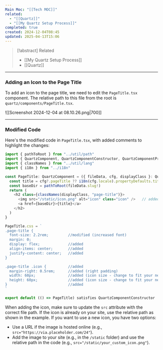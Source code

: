 ```yaml
---
Main Moc: "[[Tech MOC]]"
related:
  - "[[Quartz]]"
  - "[[My Quartz Setup Process]]"
completed: true
created: 2024-12-04T08:45
updated: 2025-04-13T15:06
---
```

>[!abstract] Related
>- [[My Quartz Setup Process]]
>- [[Quartz]]

---

### Adding an Icon to the Page Title

To add an icon to the page title, we need to edit the `PageTitle.tsx` component. The relative path to this file from the root is `quartz/components/PageTitle.tsx`.

![[Screenshot 2024-12-04 at 08.10.26.png|700]]

---
### Modified Code

Here's the modified code in `PageTitle.tsx`, with added comments to highlight the changes:

```TypeScript
import { pathToRoot } from "../util/path"
import { QuartzComponent, QuartzComponentConstructor, QuartzComponentProps } from "./types"
import { classNames } from "../util/lang"
import { i18n } from "../i18n"

const PageTitle: QuartzComponent = ({ fileData, cfg, displayClass }: QuartzComponentProps) => {
  const title = cfg?.pageTitle ?? i18n(cfg.locale).propertyDefaults.title    
  const baseDir = pathToRoot(fileData.slug!)
  return (
    <h2 class={classNames(displayClass, "page-title")}>
      <img src="/static/icon.png" alt="icon" class="icon" />   // added (icon + use you file path here)
      <a href={baseDir}>{title}</a>
    </h2>
  )
}

PageTitle.css = `
.page-title {
  font-size: 2.2rem;         //modified (increased font)
  margin: 0;
  display: flex;             //added
  align-items: center;       //added
  justify-content: center;   //added
}

.page-title .icon {          //added 
  margin-right: 0.5rem;      //added (right padding) 
  width: 60px;               //added (icon size - change to fit your needs)
  height: 60px;              //added (icon size - change to fit your needs)
}                            //added
`

export default (() => PageTitle) satisfies QuartzComponentConstructor
```

When adding the icon, make sure to update the `src` attribute with the correct file path. If the icon is already on your site, use the relative path as shown in the example. If you want to use a new icon, you have two options:

* Use a URL if the image is hosted online (e.g., `src="https://via.placeholder.com/24"`).
* Add the image to your site (e.g., in the `/static` folder) and use the relative path in the code (e.g., `src="/static/your_custom_icon.png"`).